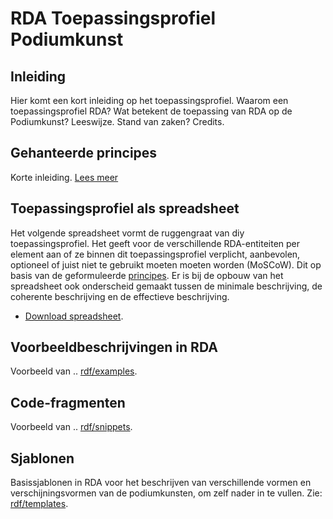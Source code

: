 # RDA Toepassingsprofiel Podiumkunst

## Inleiding
Hier komt een kort inleiding op het toepassingsprofiel. Waarom een toepassingsprofiel RDA? Wat betekent de toepassing van RDA op de Podiumkunst?
Leeswijze. Stand van zaken? 
Credits.

## Gehanteerde principes
Korte inleiding.
 [Lees meer](Principles.md)

## Toepassingsprofiel als spreadsheet
Het volgende spreadsheet vormt de ruggengraat van diy toepassingsprofiel. Het geeft voor de verschillende RDA-entiteiten per element aan of ze binnen dit toepassingsprofiel verplicht, aanbevolen, optioneel of juist niet te gebruikt moeten moeten worden (MoSCoW). Dit op basis van de geformuleerde [principes](Principles.md).
Er is bij de opbouw van het spreadsheet ook onderscheid gemaakt tussen de minimale beschrijving, de coherente beschrijving en de effectieve beschrijving.

* [Download spreadsheet](RDA-AP_Podiumkunst-net.xlsx).

## Voorbeeldbeschrijvingen in RDA
Voorbeeld van ..
[rdf/examples](rdf/examples).

## Code-fragmenten
Voorbeeld van ..
[rdf/snippets](rdf/snippets).

## Sjablonen
Basissjablonen in RDA voor het beschrijven van verschillende vormen en verschijningsvormen van de podiumkunsten, om zelf nader in te vullen. 
Zie: [rdf/templates](rdf/templates).

